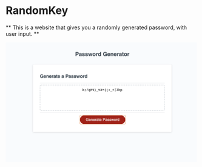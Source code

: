 # RandomKey

** This is a website that gives you a randomly generated password, with user input. **

![Preview](./assets/images/ReadMEscreenShot.png)
